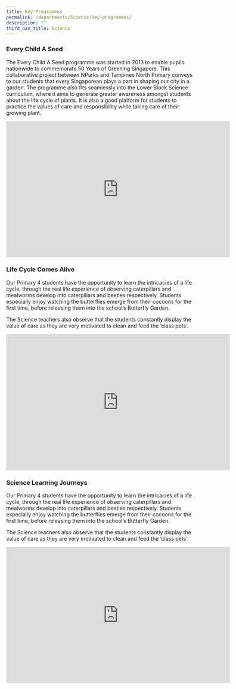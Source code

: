 ```yaml
---
title: Key Programmes
permalink: /departments/Science/key-programmes/
description: ""
third_nav_title: Science
---
```

### Every Child A Seed

The Every Child A Seed programme was started in 2013 to enable pupils nationwide to commemorate 50 Years of Greening Singapore. This collaborative project between NParks and Tampines North Primary conveys to our students that every Singaporean plays a part in shaping our city in a garden. The programme also fits seamlessly into the Lower Block Science curriculum, where it aims to generate greater awareness amongst students about the life cycle of plants. It is also a good platform for students to practice the values of care and responsibility while taking care of their growing plant.

<center><iframe allowfullscreen="true" height="366" width="600" frameborder="0" src="https://docs.google.com/presentation/d/e/2PACX-1vR6RBayN5sWBnZIAEid79MHpE-ilr1wGrO5gyvudMC5K7ThYFfr6AZYv_D0fziOw_mBR0YWarxy5Hlg/embed?start=false&amp;loop=true&amp;delayms=3000"></iframe></center>

### Life Cycle Comes Alive


Our Primary 4 students have the opportunity to learn the intricacies of a life cycle, through the real life experience of observing caterpillars and mealworms develop into caterpillars and beetles respectively. Students especially enjoy watching the butterflies emerge from their cocoons for the first time, before releasing them into the school’s Butterfly Garden.

The Science teachers also observe that the students constantly display the value of care as they are very motivated to clean and feed the ‘class pets’.

<center><iframe src="https://docs.google.com/presentation/d/e/2PACX-1vRpM2XfkHFnpqcmfM88wOLDdTiwU2Edi8gD5LzJ2Hh6JBudEveY8kjnUT3f08a_D-ukJ620fNFB-PaY/embed?start=false&amp;loop=true&amp;delayms=3000" frameborder="0" width="600" height="366" allowfullscreen="true"></iframe></center>

### Science Learning Journeys


Our Primary 4 students have the opportunity to learn the intricacies of a life cycle, through the real life experience of observing caterpillars and mealworms develop into caterpillars and beetles respectively. Students especially enjoy watching the butterflies emerge from their cocoons for the first time, before releasing them into the school’s Butterfly Garden.

  

The Science teachers also observe that the students constantly display the value of care as they are very motivated to clean and feed the ‘class pets’.

<center><iframe allowfullscreen="true" height="366" width="600" frameborder="0" src="https://docs.google.com/presentation/d/e/2PACX-1vQ0efIaL0TvK3rE_pbp7DUp6mjp9KL_-INRAtav9cBIFe0_neZeEhWC4AqCD00djtEC-5ArbWctXTeO/embed?start=false&amp;loop=true&amp;delayms=3000"></iframe></center>